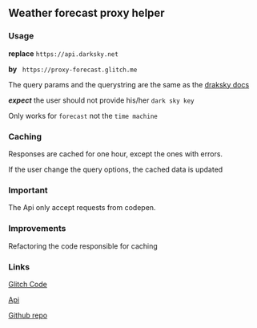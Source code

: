 ## Weather forecast proxy helper
### Usage
**replace** `https://api.darksky.net`

**by**        ` https://proxy-forecast.glitch.me`

The query params and the querystring are the same as the [draksky docs](https://darksky.net/dev/docs/forecast)

***expect*** the user should not provide his/her `dark sky key`

Only works for `forecast` not the `time machine`

### Caching
Responses are cached for one hour, except the ones with errors.

If the user change the query options, the cached data is updated

### Important
The Api only accept requests from codepen.

### Improvements
Refactoring the code responsible for caching

### Links
[Glitch Code](https://glitch.com/edit/#!/proxy-forecast?path=server.js:22:9)

[Api](https://proxy-forecast.glitch.me/)

[Github repo](https://github.com/AdelMahjoub/proxy-forecast-helper)